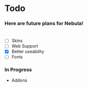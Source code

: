 # Todo

### Here are future plans for Nebula!

#

- [ ] Skins
- [ ] Web Support  
- [x] Better useability
- [ ] Fonts

### In Progress

- Addons 
